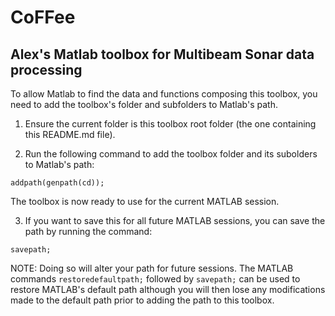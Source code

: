 # CoFFee
## Alex's Matlab toolbox for Multibeam Sonar data processing

To allow Matlab to find the data and functions composing this toolbox, you need to add the toolbox's folder and subfolders to Matlab's path.

1. Ensure the current folder is this toolbox root folder (the one containing this README.md file).

2. Run the following command to add the toolbox folder and its subolders to Matlab's path:

`addpath(genpath(cd));`

The toolbox is now ready to use for the current MATLAB session.

3. If you want to save this for all future MATLAB sessions, you can save the path by running the command:

`savepath;`

NOTE: Doing so will alter your path for future sessions. The MATLAB commands `restoredefaultpath;` followed by `savepath;` can be used to restore MATLAB's default path although you will then lose any modifications made to the default path prior to adding the path to this toolbox.
